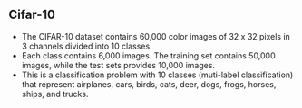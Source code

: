 ## Cifar-10

* The CIFAR-10 dataset contains 60,000 color images of 32 x 32 pixels in 3 channels divided into 10 classes. 
* Each class contains 6,000 images. The training set contains 50,000 images, while the test sets provides 10,000 images.
* This is a classification problem with 10 classes (muti-label classification) that represent airplanes, cars, birds, cats, deer, dogs, frogs, horses, ships, and trucks.
